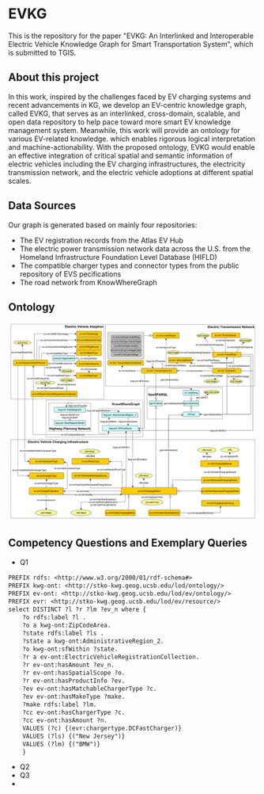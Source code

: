 # EVKG
This is the repository for the paper "EVKG: An Interlinked and Interoperable Electric Vehicle Knowledge Graph for Smart Transportation System", which is submitted to TGIS.
## About this project
In this work, inspired by the challenges faced by EV charging systems and recent advancements in KG, we develop an EV-centric knowledge graph, called EVKG, that serves as an interlinked, cross-domain, scalable, and open data repository to help pace toward more smart EV knowledge management system. Meanwhile, this work will provide an ontology for various EV-related knowledge. which enables rigorous logical interpretation and machine-actionability. With the proposed ontology, EVKG would enable an effective integration of critical spatial and semantic information of electric vehicles including the EV charging infrastructures, the electricity transmission network,
and the electric vehicle adoptions at different spatial scales.
## Data Sources 
Our graph is generated based on mainly four repositories: 
* The EV registration records from the Atlas EV Hub
* The electric power transmission network data across the U.S. from the Homeland Infrastructure Foundation Level Database (HIFLD)
* The compatible charger types and connector types from the public repository of EVS pecifications
* The road network from KnowWhereGraph
## Ontology
<p align="center">
    <img src="https://github.com/EVKG/evkg/blob/main/Ontology.pdf" alt="framework" >
</p>

## Competency Questions and Exemplary Queries
* Q1
```
PREFIX rdfs: <http://www.w3.org/2000/01/rdf-schema#>
PREFIX kwg-ont: <http://stko-kwg.geog.ucsb.edu/lod/ontology/>
PREFIX ev-ont: <http://stko-kwg.geog.ucsb.edu/lod/ev/ontology/>
PREFIX evr: <http://stko-kwg.geog.ucsb.edu/lod/ev/resource/>
select DISTINCT ?l ?r ?lm ?ev_n where { 
    ?o rdfs:label ?l .
    ?o a kwg-ont:ZipCodeArea.
    ?state rdfs:label ?ls .
    ?state a kwg-ont:AdministrativeRegion_2.
    ?o kwg-ont:sfWithin ?state.
    ?r a ev-ont:ElectricVehicleRegistrationCollection.
    ?r ev-ont:hasAmount ?ev_n.
    ?r ev-ont:hasSpatialScope ?o.
    ?r ev-ont:hasProductInfo ?ev.
    ?ev ev-ont:hasMatchableChargerType ?c.
    ?ev ev-ont:hasMakeType ?make.
    ?make rdfs:label ?lm.
    ?cc ev-ont:hasChargerType ?c.
    ?cc ev-ont:hasAmount ?n.
    VALUES (?c) {(evr:chargertype.DCFastCharger)}
    VALUES (?ls) {("New Jersey")}
    VALUES (?lm) {("BMW")}
	}
```
* Q2
* Q3
* 



